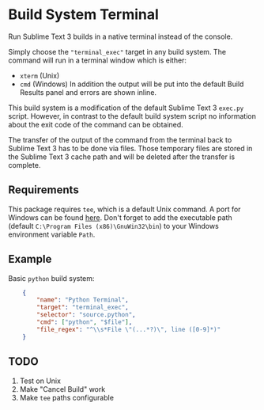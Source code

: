 # Build System Terminal

Run Sublime Text 3 builds in a native terminal instead of the console.

Simply choose the `"terminal_exec"` target in any build system. The command will run in a terminal window which is either:
* `xterm` (Unix)
* `cmd` (Windows)
In addition the output will be put into the default Build Results panel and errors are shown inline.

This build system is a modification of the default Sublime Text 3 `exec.py` script. However, in contrast to the default build system script no information about the exit code of the command can be obtained.

The transfer of the output of the command from the terminal back to Sublime Text 3 has to be done via files. Those temporary files are stored in the Sublime Text 3 cache path and will be deleted after the transfer is complete.

## Requirements

This package requires `tee`, which is a default Unix command. A port for Windows can be found [here](http://gnuwin32.sourceforge.net/packages/coreutils.htm). Don't forget to add the executable path (default `C:\Program Files (x86)\GnuWin32\bin`) to your Windows environment variable `Path`.

## Example

Basic `python` build system:
```json
    {
        "name": "Python Terminal",
        "target": "terminal_exec",
        "selector": "source.python",
        "cmd": ["python", "$file"],
        "file_regex": "^\\s*File \"(...*?)\", line ([0-9]*)"
    }
```

## TODO

1. Test on Unix
2. Make "Cancel Build" work
3. Make `tee` paths configurable